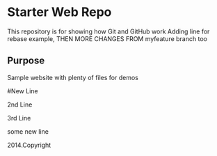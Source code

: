 # Starter Web Repo

This repository is for showing how Git and GitHub work
Adding line for rebase example, THEN MORE CHANGES FROM myfeature branch too
## Purpose

Sample website with plenty of files for demos

#New Line

2nd Line 

3rd Line





some new line

2014.Copyright
